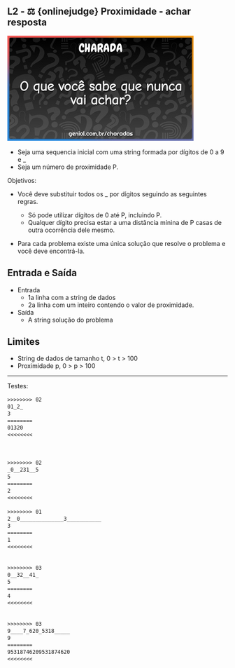 ## L2 - ⚖ {onlinejudge} Proximidade - achar resposta

![](__capa.jpg)

- Seja uma sequencia inicial com uma string formada por dígitos de 0 a 9 e _
- Seja um número de proximidade P.

Objetivos:
- Você deve substituir todos os _ por dígitos seguindo as seguintes regras.
    - Só pode utilizar dígitos de 0 até P, incluindo P.
    - Qualquer dígito precisa estar a uma distância mínina de P casas de outra ocorrência dele mesmo.

- Para cada problema existe uma única solução que resolve o problema e você deve encontrá-la.

## Entrada e Saída
- Entrada
    - 1a linha com a string de dados
    - 2a linha com um inteiro contendo o valor de proximidade.
- Saída
    - A string solução do problema


## Limites
- String de dados de tamanho t, 0 > t > 100
- Proximidade p, 0 > p > 100


___
Testes:

```
>>>>>>>> 02
01_2_
3
========
01320
<<<<<<<<



>>>>>>>> 02
_0__231__5
5
========
2
<<<<<<<<

>>>>>>>> 01
2__0______________3___________
3
========
1
<<<<<<<<


>>>>>>>> 03
0__32__41_
5
========
4
<<<<<<<<


>>>>>>>> 03
9____7_620_5318_____
9
========
95318746209531874620
<<<<<<<<
```
